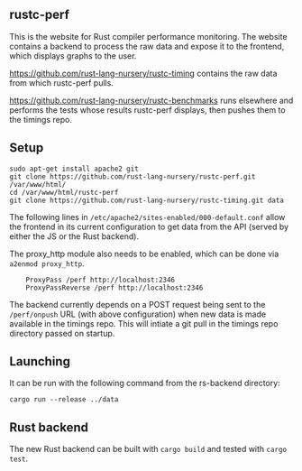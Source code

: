 rustc-perf
----------

This is the website for Rust compiler performance monitoring. The website
contains a backend to process the raw data and expose it to the frontend,
which displays graphs to the user.

https://github.com/rust-lang-nursery/rustc-timing contains the raw data
from which rustc-perf pulls.

https://github.com/rust-lang-nursery/rustc-benchmarks runs elsewhere and
performs the tests whose results rustc-perf displays, then pushes them
to the timings repo.

Setup
-----

```
sudo apt-get install apache2 git
git clone https://github.com/rust-lang-nursery/rustc-perf.git /var/www/html/
cd /var/www/html/rustc-perf
git clone https://github.com/rust-lang-nursery/rustc-timing.git data
```

The following lines in `/etc/apache2/sites-enabled/000-default.conf` allow the
frontend in its current configuration to get data from the API (served by
either the JS or the Rust backend).

The proxy_http module also needs to be enabled, which can be done via `a2enmod proxy_http`.

```
    ProxyPass /perf http://localhost:2346
    ProxyPassReverse /perf http://localhost:2346
```

The backend currently depends on a POST request being sent to the `/perf/onpush` URL
(with above configuration) when new data is made available in the timings repo. This
will intiate a git pull in the timings repo directory passed on startup.

Launching
---------

It can be run with the following command from the rs-backend directory:

```
cargo run --release ../data
```

Rust backend
------------

The new Rust backend can be built with `cargo build` and tested with
`cargo test`.
